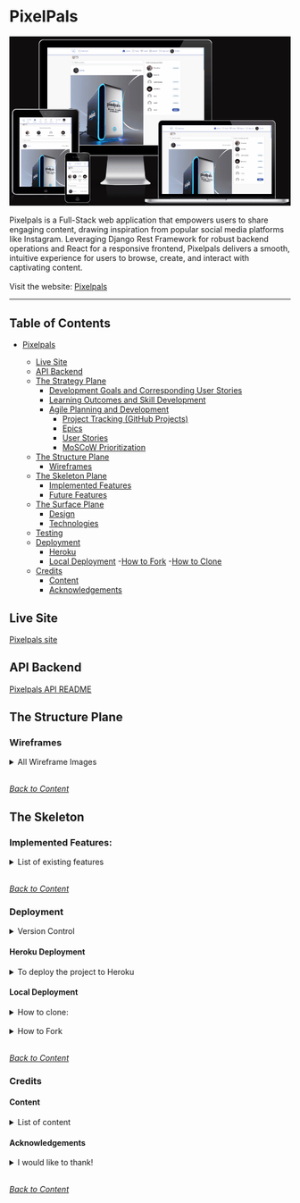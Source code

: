 # PixelPals

![x](documentation/readme-image/PixelGif.gif)

Pixelpals is a Full-Stack web application that empowers users to share engaging content, drawing inspiration from popular social media platforms like Instagram. Leveraging Django Rest Framework for robust backend operations and React for a responsive frontend, Pixelpals delivers a smooth, intuitive experience for users to browse, create, and interact with captivating content.
<br>
<br>
Visit the website: [Pixelpals](https://pixelpals-pp5-ee2d5ecf265c.herokuapp.com/)
<br>

<hr>

## Table of Contents

- [Pixelpals](#pixelpals)

  - [Live Site](#live-site)
  - [API Backend](#api-backend)
  - [The Strategy Plane](#the-strategy-plane)
    - [Development Goals and Corresponding User Stories](#development-goals-and-corresponding-user-stories)
    - [Learning Outcomes and Skill Development](#learning-outcomes-and-skill-development)
    - [Agile Planning and Development](#agile-planning-and-development)
      - [Project Tracking (GitHub Projects)](#project-tracking-github-projects)
      - [Epics](#epics)
      - [User Stories](#user-stories)
      - [MoSCoW Prioritization](#moscow-prioritization)
  - [The Structure Plane](#the-structure-plane)
    - [Wireframes](#wireframes)
  - [The Skeleton Plane](#the-skeleton-plane)
    - [Implemented Features](#implemented-features)
    - [Future Features](#future-features)
  - [The Surface Plane](#the-surface-plane)
    - [Design](#design)
    - [Technologies](#technologies)
  - [Testing](#testing)
  - [Deployment](#deployment)
    - [Heroku](#heroku-deployment)
    - [Local Deployment](#local-deployment) -[How to Fork](#how-to-fork) -[How to Clone](#how-to-clone)
  - [Credits](#credits)
    - [Content](#content)
    - [Acknowledgements](#acknowledgements)

## Live Site

[Pixelpals site](https://pixelpals-pp5-ee2d5ecf265c.herokuapp.com/)

## API Backend

[Pixelpals API README](https://github.com/Enzolita/pixelpals-backend/blob/main/README.md)

## The Structure Plane

### Wireframes

<details>
<summary>All Wireframe Images</summary>
<br>

Login/Signup

![X](documentation/wireframes/wireframe-login_register.png)

Posts Page

![X](documentation/wireframes/wireframe-posts.png)

Post Page

![X](documentation/wireframes/wireframe-postdetail.png)

Profile

![X](documentation/wireframes/wireframe-profile.png)

Report

![X](documentation/wireframes/wireframe-report.png)

Log out

![X](documentation/wireframes/wireframe-logout.png)

</details>
<br>

_<span style="color: blue;">[Back to Content](#table-of-contents)</span>_

## The Skeleton

### Implemented Features:

<details>
<summary>List of existing features</summary>
<br>

**Defensive Features**

- Authorization checks - Keeping It Secure

  - Strong Authorization Checks: We’ve got layers of protection with JWT tokens and CORS headers. Only authorized users get in!
  - Access Control: Unauthorized? Sorry, but you’ll be sent packing. We always check your credentials before you get to see any user data.

- Form validation - Smooth and Error-Free Forms

  - Data Validation: We make sure your data is good to go, both on the frontend and backend.
  - Backup and default values

- Ready for Anything

  - Profile Pics: Don’t worry about broken images—default profile pictures have got your back.
  - Auto Profiles: Every new user gets a profile automatically. No null references.

- Error pages or as better known Oops! Pages

  - Error Pages: If you wander into the unknown, a “Page Not Found” error will guide you back on track.

**General Features**

  - Responsive Design: Looks Great Everywhere: Our site adjusts beautifully across all devices.
    Complete Control

  - User Interaction - Get Involved: Like, comment, follow—get the full experience based on your authorization status. Pixelpals administrator have superuser authority and manages full CRUD.

  - CRUD Operations: 
    - Create - users can register a new user account, authenticated users can create post(s) and create a comment(s)
    - Read - authenticated users can view their posts, comments, and their profile image.
    - Update - authenticated users can update their profile image, username and password, and edit and save comments, its title and save it.
    - Delete - authenticated users can delete their own comments and posts.

**SignIn/SignUp Page** <br>

Join the Fun: Creating an account is easy-peasy. After signing up, you’ll be whisked to the sign-in page. Already signed in? You’ll head straight to the home page.

![X](documentation/existing-feat/sign-in.png)

![X](documentation/existing-feat/sign-up.png)

**Navigation Bar** <br>
Always There for You: The navigation bar adapts to whether you’re signed in or not, and it looks great on any screen size.

![x](documentation/existing-feat/iph-nav.png)

![x](documentation/existing-feat/navbar.png)

**Profile Page**
<br>
Showcase Yourself: See detailed info about users, including posts, followers, and who they follow. If you follow them, it’s highlighted. Add personal touches with a dedicated info section. Follow or hide users unless it’s your own profile. All posts from the profile owner are displayed below. Click on the three dots and edit your profile, change username, change password

![x](documentation/existing-feat/profile-edit-dropdown.png)

![x](documentation/existing-feat/full-profile-own.png)

![x](documentation/existing-feat/edit-profile-bio.png)

![x](documentation/existing-feat/edit-profile-name.png)

![x](documentation/existing-feat/edit-profile-pw.png)

**Profiles Sidebar**
<br>
Popular Profiles: Check out the most followed profiles. Follow or unfollow with a click, and enjoy a sidebar that fits perfectly on any screen. The profile sidebar is always present on screens that are large enough. On smaller screens, it appears in a smaller section above the main content, and on certain pages it is removed.

![x](documentation/existing-feat/popular-profile.png)

**Posts page**
<br>
Endless Inspiration: Browse posts infinitely! Use the search bar to find posts by title or username. Use category to filter. See your personalized feed of posts from those you follow and liked posts. Blocked users won’t show up.

![x](documentation/existing-feat/post-list.png)

Follow/unfollow

![x](documentation/existing-feat/follow-unfollow.png)

Like/unlike

![x](documentation/existing-feat/like-unlike.png)

Darkmode / Lightmode

![x](documentation/existing-feat/darkmode-lightmode.png)

**Post Page**
<br>
Dive into Details: See all the nitty-gritty about a post, including comments. Edit or delete your posts easily. Tag posts with one category, and (once the bug’s fixed) multiple hashtags. The multi-hashtag feature is hidden for now due to [BUG#68](https://github.com/JaqiKal/pixavibe-frontend/issues/68). Like the category tagging, it offers a predefined list to select/deselect multiple hashtags. However, once a post is saved, you can't change the hashtags during edits. To avoid a bad user experience, we've temporarily hidden this feature in the belly of our scrumptious app.

Owner´s post(s), me, myself and I!

![x](documentation/existing-feat/post-detail-own.png)

Edit Image, Title, Content, Category

![x](documentation/existing-feat/edit-postdetail.png)

Dropdown menu for edit and delete of individual post.

![x](documentation/existing-feat/edit-delete.png)

Edit Comments

![x](documentation/existing-feat/edit-delete-comment.png)

**Report Form**
<br>
Get in Touch: Use our report form to reach out about any issues you're experiencing or feeling. A custom made modal will thank you for your message.

![x](documentation/existing-feat/report-form.png)

![x](documentation/existing-feat/report-modal.png)
<br>

#### Typography

The main font used on the website is "DM Sans".

![font](documentation/readme-image/font-dm-sans.png)

<br>

_<span style="color: blue;">[Back to Content](#table-of-contents)</span>_
#### Reusable Component Design

This application emphasizes modularity and reusability. Each component is designed to function independently and can be easily repurposed in different contexts. Some components have multiple uses across the app and offer potential for further applications.

<details>

<summary>A selection of reusable components</summary>

<br>

**Asset component**

- Purpose: Display a media asset, such as images, spinner animations, and messages.
- Props: src, message, spinner
- Usage: `const Asset` is considered a reusable component and has been reused in: NotFound.js, PostCreateForm.js, PostPage.js, PostsPage.js, PopularProfiles.js, ProfilePage.js to display a spinner whenever content is loading.
- Potential uses: Loading spinners or media placeholders in any section of the application.

**Avatar component**

- Purpose: Display user profile images.
- Props: profile, owner, image
  Usage: `const Avatar` is considered a reusable component and has been reused in: NavBar.js, Comment.js, CommentCreateForm.js, Post.js and Profile.js to handle and import the avatar for the user
- Potential uses: User profile displays, comment sections, and anywhere a user image is required.

**Darkmode / Lightmode Component**

- Purpose: This component provides the functionality to toggle between dark and light themes across the application, enhancing user experience by allowing them to choose their preferred display mode. It saves the user's selection locally (e.g., using local storage or cookies) to maintain the chosen theme across sessions and page reloads.
- Props: setTheme: Function that toggles between light and dark modes. String representing the current theme, either "light" or "dark".
- Usage: The SeclectedTheme component is reusable and has been implemented in Header.js and SettingsPage.js to enable theme switching in the application interface.
- Potential uses: It can be utilized in any part of the application where users need the option to toggle between dark and light modes, such as the homepage, user profile settings, or dashboard interfaces.

**Comment**

- Purpose: Display a comment with options to edit or delete it if the current user is the owner.
- Props: id, content, owner and more.
- Usage:`const Comment`is considered a reusable component and has been reused in: PostPage.js to fetch comments related to the specific post.
- Potential uses: Blog post comments, forum threads, product reviews, and profile pages to display user comments.

**MoreDropdown Component**

- Purpose: Provide a dropdown menu for actions like editing and deleting items. 
- Props: handleEdit (function to handle the edit action), handleDelete (function to handle the delete action).
- Usage: `const MoreDropdown` has been reused in Comment.js, Post.js and ProfilePage.js to render the dropdown menu the enable the user to edit their data.
- Potential uses: Context menus for various content types that support edit and delete actions.

**Navbar**

- Purpose: Present a navigation bar for the application, including links and user authentication options. 
- Usage: const Navbar is a reusable component and has been reused in App.js to render the navbar on the entire website, regardless of the URL path.
- Potential uses: Could be adapted for use in different applications with minimal adjustments to routing and links.

**Post**
- Purpose: Display a specific post.
- Props: id, title, content, owner and more.
- Usage: const Post is a reusable component and has been reused in PostPage.js and PostsPage.js to display post data.
- Potential uses: Featured post component, list of popular posts, forum threads, or portfolio showcases.

**ProfileDataContext and CurrentUserContext**

- Purpose: Manage user and profile data across the application.
- Usage:
  - CurrentUserContext: Provides current user data.
  - ProfileDataContext: Provides profile data, such as popular profiles.
- Used in: Various components requiring user or profile data.
- Potential uses: Any component that needs to access or manipulate user-related state efficiently.

**Profile**
- Purpose: This component is designed to render a user profile with options for following/unfollowing and block/unblock based on the current user's interaction status with the profile.
- Props: profile, owner, image
- Usage: Can be used as a Community memeber widget, Author card in blog posts, Participant list in events pages. `const Profile*  is considered a reusable component and has been reused in: PopularProfiles.js to render the profiles in the popular profiles field.
- Potential uses: Highly reusable, convenient to use anywhere where you need to show the profile/user associated with a piece of content. Community member widget, author card in blog posts, participant list in events pages.

**Custom Hooks**
- useClickOutsideToggle
  - Purpose: Handle click outside events to toggle state.
  - Usage: Can be reused in any component that needs to handle click outside functionality.
- useRedirect
  - Purpose: Redirect users based on their authentication status.
  - Usage: Can be reused in any component that needs to handle user redirects based on authentication.

**Utility Functions**
- Utility functions (e.g., date formatting, data validation)
- Purpose: General-purpose functions that can be used across different parts of the application.

</details>

### Technologies

<details>
<summary>List of technologies and Languages used</summary>
<br>

#### Language

- [HTML](https://en.wikipedia.org/wiki/HTML) is used to structure the content of the application.
- [CSS](https://en.wikipedia.org/wiki/CSS) is applied to style the application, enhancing the user interface..
- [JavaScript](https://sv.wikipedia.org/wiki/Javascript) adds interactivity to web pages, improving the user experience.
- [JSX](https://legacy.reactjs.org/docs/faq-build.html#gatsby-focus-wrapper) & [Intro JSX](https://legacy.reactjs.org/docs/introducing-jsx.html)

#### Frameworks, libraries and dependencies

- [Axios](https://axios-http.com/) - A promise-based HTTP client for both the browser and Node.js, Axios plays a key role in facilitating smooth communication between the frontend and backend. It was chosen for its ability to simplify HTTP requests to the REST API, eliminating the need to manually configure HTTP headers. Additionally, Axios supports 'interceptors', which are used to request a refresh token in the event of an HTTP 401 error. This feature enhances the user experience by keeping authenticated users signed in for up to 24 hours, rather than requiring them to sign in again after five minutes.
- [CSS Validator 0.11.0]() - A tool used to validate CSS code. It ensures that all CSS written for the project adheres to standard syntax rules and best practices. Using this validator helps in maintaining clean and error-free stylesheets, which is essential for consistent and predictable rendering across different browsers.
- [jwt-decode 3.1.2](https://www.npmjs.com/package/jwt-decode) - Used for decoding JSON web tokens, this tool has been essential for maintaining secure user authentication between the frontend and backend.
- [Multiselect React Dropdown 2.0.25]() - This component is used to provide a multi-select dropdown functionality in React applications. It allows users to select multiple options from a dropdown menu, enhancing the user interface by making it more interactive and user-friendly. This component is particularly useful for forms and filtering data where multiple selections are needed. It was chosen mostly because it is fun to try out. The functionality was proven, and very handy but unfortunately a bug in our code base is stopping us from showcasing it to users. It is going to be used for the Hashtag feature.
- [React 17.0.2](https://legacy.reactjs.org/docs/getting-started.html) - A JavaScript library for building user interfaces. An older version was chosen to stay inline with all other dependencies used as part of the Moments walkthrough which provided a base that this project was then modelled on.
- [React bootstrap 1.6.6](https://react-bootstrap.github.io/) - A frontend framework built for react that provides common components. React bootstrap was chosen to help speed up the development of this project and allow time to focused elsewhere.
- [React Router 5.3.4](https://github.com/remix-run/react-router) - This fully-featured routing library for React allowed for seamless site navigation, greatly enhancing the user experience.
- [react-infinite-scroll-component](https://www.npmjs.com/package/react-infinite-scroll-component) - Implemented to enable the loading of additional data sets upon scrolling, especially when data surpasses pagination limits.

</details>

_<span style="color: blue;">[Back to Content](#table-of-contents)</span>_

#### Tools and Services

<details>
<summary>List of Tools & Services</summary>

<br>

- [Am I Responsive?](http://ami.responsivedesign.is/) is used to show the website image on a range of devices.
- [Balsamiq](https://balsamiq.com/) is used to create wireframes.
- [CSS Validation Service](https://jigsaw.w3.org/css-validator/#validate_by_input) is used to check code ensuring that my CSS is error-free and adheres to the latest web standards.
- [DevTools](https://developer.chrome.com/docs/devtools) to help in edit pages on-the-fly and diagnose problems quickly.
- [Diffchecker - text](https://www.diffchecker.com/text-compare/) is used to check code snippets.
- [Favicon.io](https://favicon.io/) is used to create favicon.
- [Font Awesome](https://fontawesome.com/) is used for the iconography on the website.
- [Git](https://git-scm.com/) is used for version control.
- [Gitpod](https://gitpod.io) streamlines your development process by providing a pre-configured, cloud-based development environment that's instantly ready for coding.
- [Github](https://github.com/) is essential for version control, allowing you to track changes, collaborate with others (if applicable), and secure online code storage.
- [Google Dev Tools](https://developers.google.com/web/tools) is used during testing, debugging and styling.
- [Google Fonts](https://fonts.google.com/) is a catalog of free, open-source fonts. Used for typography.
- [Heroku](https://www.heroku.com) ia a platform for deploying and hosting web applications.
- [Look](https:www.looka.com) ia used for the logo and symbol.
- [Markup Validation Service](https://validator.w3.org/) is used to check code ensuring that my HTML is error-free and adheres to the latest web standards.
- [UXwing](https://uxwing.com/) is a provider of free icons free for commercial use.

</details>

<br>

_<span style="color: blue;">[Back to Content](#table-of-contents)</span>_
</details>

<br>

_<span style="color: blue;">[Back to Content](#table-of-contents)</span>_

### Deployment

<details>
<summary>Version Control</summary>
<br>
The site was created using the Gitpod editor and pushed to github to the remote repository ‘pixelpals-frontend’.
The following git commands were used throughout development to push code to the remote repo:

- `git add <file>` - This command was used to add the file(s) to the staging area before they are committed.
- `git commit -m “commit message”` - This command was used to commit changes to the local repository queue ready for the final step.
- `git push` - This command was used to push all committed code to the remote repository on github.
</details>

#### Heroku Deployment

 <details>
 <summary>To deploy the project to Heroku</summary>
 
 <br>

**Preparing the Application**

- Create and add the 'Procfile' to your application's root directory `echo web: node index.js > Procfile`. Heroku relies on this file to determine how to run your application, ensuring the correct setup of your web server. Use commands like web: `gunicorn PROJ_NAME.wsgi` in the 'Procfile' to instruct Heroku on starting your web server with Gunicorn
- Ensure you have a requirements.txt file listing all project dependencies.
- Set up necessary configuration variables in Heroku setting tab > Config Vars (eg. SECRET_KEY, DATABASE_URL, etc.).
- In your app's 'settings.py' add Heroku to ALLOWED_HOSTS

**Initial set-up**

- Sign up for a [Heroku](https://heroku.com/) account at Heroku's website.
- Download and install the Heroku Command Line Interface (CLI) to interact with Heroku from your local machine.
- Or use Heroku Web interface.

**Create Heroku App**

- Sign in or sign up to [Heroku](https://heroku.com/).
- Click the button that says "Create new app."
- Enter a unique app name.
- Choose your region from the dropdown menu.
- Click the "Create app" button.
- Scroll further down on the page, select Add Buildpack. The buildpacks will install further dependencies that are not included in the 'requirements.txt'. <br>
  It's crucial to arrange the build packs correctly! First, choose Python and then Node.js. If they're not in this sequence, you can reorder them by dragging.

**Deployment**

- Deploy by either push your code to Heroku or by connecting your GitHub repository to Heroku or using the Heroku CLI to deploy your application.
- (if applicable) Run database migrations using the Heroku CLI.
- For deploying this project, we're using GitHub as our method. After choosing GitHub, make sure to confirm the connection. Then, search for your repository name and once Heroku finds your repository - click "connect"
- Scroll down to the section "Automatic Deploys".
- Click "Enable automatic deploys" or choose "Deploy branch" and manually deploy.
- Click "Deploy branch" wait for the app to be built. Once this is done, a message should appear letting us know that the app was successfully deployed.
- Click the button "View" to see the app.

**Final Steps**

- Enable the Web Dyno, make sure the web dyno is up and running after deployment.
- Open your application from the Heroku dashboard or using the CLI command heroku open.

For more detailed instructions and troubleshooting, visit the [official Heroku Dev Center](https://devcenter.heroku.com/).

</details>

#### Local Deployment

<details>
<summary>How to clone:</summary>
<br>

Cloning a GitHub repository creates a local copy on your machine, allowing you to sync between the two locations. Here are the steps:

- Navigate to the GitHub Repository you want to clone to use locally.
- Click on the code drop down button.
- Click on HTTPS.
- Copy the repository link to the clipboard.
- Open your IDE of choice (git must be installed for the next steps). 
- Navigate to the directory where you want the clone to be created.
- Type `git clone`, and then paste the URL you copied previously. Press Enter to create your local clone.

Install Dependencies:

`npm install`

Run Application:

`npm start`

</details>
<br>

<details>
<summary>How to Fork</summary>

Most commonly, forks are used to either propose changes to someone else's project or to use someone else's project as a starting point for your own idea. In order to protect the main branch while you work on something new, essential when working as part of a team or when you want to experiment with a new feature, you will need to fork a branch.

- Log in (or sign up) to Github.
- Go to the selected repository.
- Click the Fork button in the top right corner and select create a fork.
- One can change the name of the fork and add description
- Choose to copy only the main branch or all branches to the new fork.
- Click Create a Fork. A repository should appear in your GitHub
</details>
<br>

_<span style="color: blue;">[Back to Content](#table-of-contents)</span>_

### Credits

#### Content

<details>
<summary>List of content</summary> 
<br>
Throughout the development of Pixelpals, we utilized a variety of resources to ensure the platform is robust, user-friendly, and engaging. Below is a list of documentation, blogs, tutorials, and guides that have been instrumental in crafting the features and functionality of Pixelpals:

- [Favicon, credited to](https://www.flaticon.com/free-icons/photography") Photography icons created by Vactor area- Flaticon
- Logo used was created at [Looka](https://looka.com/dashboard)
- [React Multiselect dropdown](https://www.npmjs.com/package/multiselect-react-dropdown), this library is used for handling hashtags. It helps keep the codebase cleaner and more maintainable.
- [css-validator](https://www.npmjs.com/package/css-validator) together with GPT was used to create `validate-css.js`. It was used to validate CSS.
- **Bootstrap**: Used for styling and responsive design, making the site accessible on a variety of devices - [Bootstrap documentation](https://getbootstrap.com/).
- **Sources of inspiration and guidance in general**:
  - This resources is only available to enrolled students at The Code Institute:
    - The Code Institute Diploma in Full Stack Software Development (Advanced Front-End) Walk-through project Moments (frontend)
  - [React](https://react.dev/learn) A goto place to learn.
  - [Django Rest framework](https://www.django-rest-framework.org/) A got place to learn
  - [Django & React Tutorial](https://youtu.be/JD-age0BPVo?si=vLYojx9J_rD8ZKyU), Tech with Tim, also a goto net source for inspo.
- **Testing**: Used to learn how to create test cases
  - [How to write test cases for Django Rest Framework Applications](https://rajansahu713.medium.com/mastering-the-art-of-django-test-cases-fa7b0322c9fb)
  - [Django REST framwork, Testing](https://www.django-rest-framework.org/api-guide/testing/#testingDjango)
  - [django project, testing](https://docs.djangoproject.com/en/3.2/topics/testing/)
  - [Getting started with testing in Python](https://realpython.com/python-testing/)
  - [Testing in Django (Part 1) – Best Practices and Examples](https://realpython.com/testing-in-django-part-1-best-practices-and-examples/)
  - [serie of videos - Django Testing Tutorial - What Is Testing?](https://youtu.be/qwypH3YvMKc?si=1OptYFWRajgREWh_)
  - [Unit Tests in Python || Python Tutorial || Learn Python Programming](https://youtu.be/1Lfv5tUGsn8?si=ZgIDWVjSQqTIUYYK)
  - [HTTP response status codes](https://developer.mozilla.org/en-US/docs/Web/HTTP/Status) are used in test cases to validate that the application is behaving as expected under various conditions.
  </details>

#### Acknowledgements

<details>
<summary>I would like to thank!</summary>
<br>

- My immediate and extended family, as well as my friends, who support and cheer me on!
- To all engaged fellow students at all channels and a special shout out to #community-sweden!
- Code Institutes Tutor Support service, their help has been a source of immense relief when in total panic! Also yet another channel to gain more knowhow from.
- My mentor [Jubril Akolade](https://github.com/jubrillionaire/)
</details>
<br>

_<span style="color: blue;">[Back to Content](#table-of-contents)</span>_